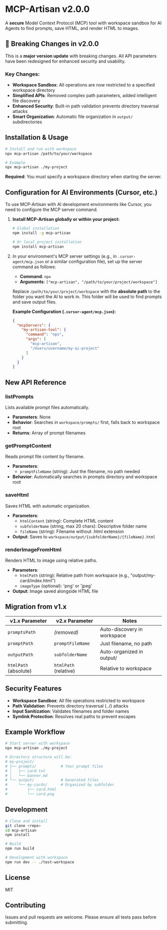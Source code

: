 # MCP-Artisan v2.0.0

A **secure** Model Context Protocol (MCP) tool with workspace sandbox for AI Agents to find prompts, save HTML, and render HTML to images.

## 🚨 Breaking Changes in v2.0.0

This is a **major version update** with breaking changes. All API parameters have been redesigned for enhanced security and usability.

### Key Changes:
- **Workspace Sandbox**: All operations are now restricted to a specified workspace directory
- **Simplified APIs**: Removed complex path parameters, added intelligent file discovery
- **Enhanced Security**: Built-in path validation prevents directory traversal attacks
- **Smart Organization**: Automatic file organization in `output/` subdirectories

## Installation & Usage

```bash
# Install and run with workspace
npx mcp-artisan /path/to/your/workspace

# Example
npx mcp-artisan ./my-project
```

**Required**: You must specify a workspace directory when starting the server.

## Configuration for AI Environments (Cursor, etc.)

To use MCP-Artisan with AI development environments like Cursor, you need to configure the MCP server command.

1.  **Install MCP-Artisan globally or within your project:**
    ```bash
    # Global installation
    npm install -g mcp-artisan

    # Or local project installation
    npm install mcp-artisan
    ```

2.  In your environment's MCP server settings (e.g., in `.cursor-agent/mcp.json` or a similar configuration file), set up the server command as follows:

    * **Command**: `npx`
    * **Arguments**: `["mcp-artisan", "/path/to/your/project/workspace"]`

    Replace `/path/to/your/project/workspace` with the **absolute path** to the folder you want the AI to work in. This folder will be used to find prompts and save output files.

    **Example Configuration (`.cursor-agent/mcp.json`):**
    ```json
    {
      "mcpServers": {
        "my-artisan-tool": {
          "command": "npx",
          "args": [
            "mcp-artisan",
            "/Users/username/my-ai-project"
          ]
        }
      }
    }
    ```

## New API Reference

### listPrompts
Lists available prompt files automatically.
- **Parameters**: None
- **Behavior**: Searches in `workspace/prompts/` first, falls back to workspace root
- **Returns**: Array of prompt filenames

### getPromptContent  
Reads prompt file content by filename.
- **Parameters**: 
  - `promptFileName` (string): Just the filename, no path needed
- **Behavior**: Automatically searches in prompts directory and workspace root

### saveHtml
Saves HTML with automatic organization.
- **Parameters**:
  - `htmlContent` (string): Complete HTML content
  - `subfolderName` (string, max 20 chars): Descriptive folder name  
  - `fileName` (string): Filename without .html extension
- **Output**: Saves to `workspace/output/{subfolderName}/{fileName}.html`

### renderImageFromHtml
Renders HTML to image using relative paths.
- **Parameters**:
  - `htmlPath` (string): Relative path from workspace (e.g., "output/my-card/index.html")
  - `imageType` (optional): 'png' or 'jpeg'
- **Output**: Image saved alongside HTML file

## Migration from v1.x

| v1.x Parameter | v2.x Parameter | Notes |
|---|---|---|
| `promptsPath` | *(removed)* | Auto-discovery in workspace |
| `promptPath` | `promptFileName` | Just filename, no path |
| `outputPath` | `subfolderName` | Auto-organized in output/ |
| `htmlPath` (absolute) | `htmlPath` (relative) | Relative to workspace |

## Security Features

- **Workspace Sandbox**: All file operations restricted to workspace
- **Path Validation**: Prevents directory traversal (../) attacks  
- **Input Sanitization**: Validates filenames and folder names
- **Symlink Protection**: Resolves real paths to prevent escapes

## Example Workflow

```bash
# Start server with workspace
npx mcp-artisan ./my-project

# Directory structure will be:
# my-project/
# ├── prompts/           # Your prompt files
# │   ├── card.txt
# │   └── banner.md
# └── output/            # Generated files
#     └── my-cards/      # Organized by subfolder
#         ├── card.html
#         └── card.png
```

## Development

```bash
# Clone and install
git clone <repo>
cd mcp-artisan
npm install

# Build
npm run build

# Development with workspace
npm run dev -- ./test-workspace
```

## License

MIT

## Contributing

Issues and pull requests are welcome. Please ensure all tests pass before submitting. 
```